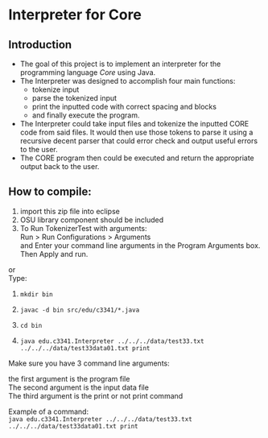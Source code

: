# Interpreter for Core 
## Introduction
- The goal of this project is to implement an interpreter for the programming language *Core* using Java.   
- The Interpreter was designed to accomplish four main functions: 
    - tokenize input 
    - parse the tokenized input 
    - print the inputted code with correct spacing and blocks 
    - and finally execute the program. 
- The Interpreter could take input files and tokenize the inputted CORE code from said files. It would then use those tokens to parse it using a recursive decent parser that could error check and output useful errors to the user. 
- The CORE program then could be executed and return the appropriate output back to the user.

## How to compile:  
1. import this zip file into eclipse  
2. OSU library component should be included  
3. To Run TokenizerTest with arguments:  
  Run > Run Configurations > Arguments  
  and Enter your command line arguments in the Program Arguments box.   
  Then Apply and run.  

or  
Type:  
1. `mkdir bin`  

2. `javac -d bin src/edu/c3341/*.java ` 

3. `cd bin ` 

4. `java edu.c3341.Interpreter ../../../data/test33.txt ../../../data/test33data01.txt print  `

Make sure you have 3 command line arguments:  

the first argument is the program file  
The second argument is the input data file  
The third argument is the print or not print command  

Example of a command:  
`java edu.c3341.Interpreter ../../../data/test33.txt ../../../data/test33data01.txt print  ` 
